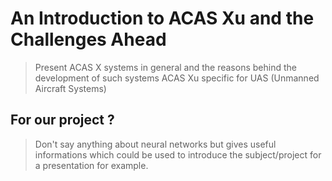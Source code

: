 # An Introduction to ACAS Xu and the Challenges Ahead

> Present ACAS X systems in general and the reasons behind the development of such systems
> ACAS Xu specific for UAS (Unmanned Aircraft Systems)

## For our project ?
> Don't say anything about neural networks but gives useful informations which could be used
to introduce the subject/project for a presentation for example.